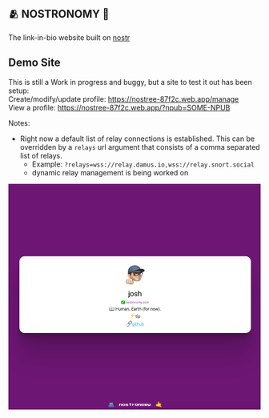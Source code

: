 ## 🫂 NOSTRONOMY 🤙

The link-in-bio website built on [nostr](https://github.com/nostr-protocol)


## Demo Site
This is still a Work in progress and buggy, but a site to test it out has been setup:
<br/>
Create/modify/update profile: https://nostree-87f2c.web.app/manage
<br/>
View a profile: https://nostree-87f2c.web.app/?npub=SOME-NPUB
<br/>

Notes:
* Right now a default list of relay connections is established. This can be overridden by a `relays` url argument that consists of a comma separated list of relays.
    * Example: `?relays=wss://relay.damus.io,wss://relay.snort.social`
    * dynamic relay management is being worked on

![Nostronomy](demo.png "Nostronomy")